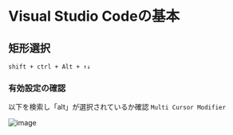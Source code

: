 # Visual Studio Codeの基本

## 矩形選択
`shift + ctrl + Alt + ↑↓`

### 有効設定の確認
以下を検索し「alt」が選択されているか確認
 `Multi Cursor Modifier`

 ![image](https://github.com/user-attachments/assets/0c3b5636-5240-4d7a-981b-a20c4a4bd742)
